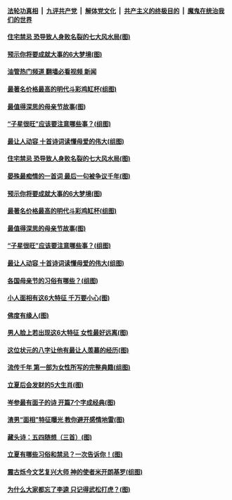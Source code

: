 ####  [法轮功真相](../../../../basic/blob/master/README.md?t=05091301) &nbsp;|&nbsp; [九评共产党](../../../../9ping.md/blob/master/README.md?t=05091301) &nbsp;|&nbsp; [解体党文化](../../../../jtdwh.md/blob/master/README.md?t=05091301)  &nbsp;|&nbsp; [共产主义的终极目的](../../../../gczydzjmd.md/blob/master/README.md?t=05091301) &nbsp;|&nbsp; [魔鬼在统治我们的世界](../../../../mgztzwmdsj.md/blob/master/README.md?t=05091301) 

#### [住宅禁忌 恐导致人身败名裂的七大风水局(图)](../pages/p7/1003177.md?t=05091301) 

#### [预示你将要成就大事的6大梦境(图)](../pages/p7/997871.md?t=05091301) 

#### [油管热门频道 翻墙必看视频 新闻](http://45.76.130.85:81/youtube.html?05091301)

#### [最著名价格最高的明代斗彩鸡缸杯(组图)](../pages/p7/1000448.md?t=05091301) 

#### [最值得深思的母亲节故事(图)](../pages/p7/1005709.md?t=05091301) 

#### [“子星很旺”应该要注意哪些事？(组图)](../pages/p7/1003960.md?t=05091301) 

#### [最让人动容 十首诗词读懂母爱的伟大(组图)](../pages/p7/1005751.md?t=05091301) 

#### [住宅禁忌 恐导致人身败名裂的七大风水局(图)](../pages/p7/1003177.md?t=05091301) 

#### [晏殊最痴情的一首词 最后一句被争议千年(图)](../pages/p7/1001666.md?t=05091301) 

#### [预示你将要成就大事的6大梦境(图)](../pages/p7/997871.md?t=05091301) 

#### [最著名价格最高的明代斗彩鸡缸杯(组图)](../pages/p7/1000448.md?t=05091301) 

#### [最值得深思的母亲节故事(图)](../pages/p7/1005709.md?t=05091301) 

#### [“子星很旺”应该要注意哪些事？(组图)](../pages/p7/1003960.md?t=05091301) 

#### [最让人动容 十首诗词读懂母爱的伟大(组图)](../pages/p7/1005751.md?t=05091301) 

#### [各国母亲节的习俗有哪些？(组图)](../pages/p7/1005708.md?t=05091301) 

#### [小人面相有这6大特征 千万要小心(图)](../pages/p7/1005538.md?t=05091301) 

#### [佛度有缘人(图)](../pages/p7/1005409.md?t=05091301) 

#### [男人脸上若出现这6大特征 女性最好远离(图)](../pages/p7/1005533.md?t=05091301) 

#### [这位状元的八字让他有最让人羡慕的经历(图)](../pages/p7/1003668.md?t=05091301) 

#### [流传千年 第一部为女性所写的完整典籍(组图)](../pages/p7/1004961.md?t=05091301) 

#### [立夏后会发财的5大生肖(图)](../pages/p7/1005526.md?t=05091301) 

#### [岑参最有面子的诗 开篇7个字成经典(图)](../pages/p7/1001665.md?t=05091301) 

#### [渣男“面相”特征曝光 教你避开感情地雷(图)](../pages/p7/1004642.md?t=05091301) 

#### [藏头诗：五四随想（三首）(图)](../pages/p7/1005497.md?t=05091301) 

#### [立夏有哪些习俗和禁忌？一次告诉你！(图)](../pages/p7/1004333.md?t=05091301) 

#### [震古烁今文艺复兴大师 神的使者米开朗基罗(组图)](../pages/p7/1003126.md?t=05091301) 

#### [为什么大家都忘了李逵 只记得武松打虎？(图)](../pages/p7/1004339.md?t=05091301) 

<img src='http://gfw-breaker.win/goodnews/indexes/p7.md' width='0px' height='0px'/>
